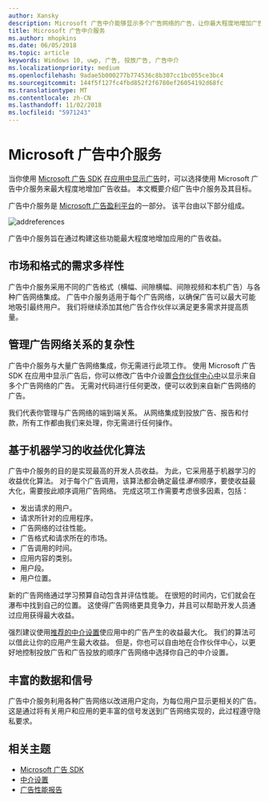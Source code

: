```yaml
---
author: Xansky
description: Microsoft 广告中介能够显示多个广告网络的广告，让你最大程度地增加广告收益，并充分利用应用促销功能。
title: Microsoft 广告中介服务
ms.author: mhopkins
ms.date: 06/05/2018
ms.topic: article
keywords: Windows 10, uwp, 广告, 投放广告, 广告中介
ms.localizationpriority: medium
ms.openlocfilehash: 9adae5b000277b774536c8b307cc1bc055ce3bc4
ms.sourcegitcommit: 144f5f127fc4fbd852f2f6780ef26054192d68fc
ms.translationtype: MT
ms.contentlocale: zh-CN
ms.lasthandoff: 11/02/2018
ms.locfileid: "5971243"
---
```

# <a name="microsoft-ad-mediation-service"></a>Microsoft 广告中介服务

当你使用 [Microsoft 广告 SDK](http://aka.ms/ads-sdk-uwp) [在应用中显示广告](display-ads-in-your-app.md)时，可以选择使用 Microsoft 广告中介服务来最大程度地增加广告收益。 本文概要介绍广告中介服务及其目标。

广告中介服务是 [Microsoft 广告盈利平台](https://developer.microsoft.com/windows/ad-monetization-platform)的一部分。 该平台由以下部分组成。

![addreferences](images/ad-mediation-service.png)

广告中介服务旨在通过构建这些功能最大程度地增加应用的广告收益。

## <a name="diversity-of-demand-by-market-and-format"></a>市场和格式的需求多样性

广告中介服务采用不同的广告格式（横幅、间隙横幅、间隙视频和本机广告）与各种广告网络集成。 广告中介服务适用于每个广告网络，以确保广告可以最大可能地吸引最终用户。 我们将继续添加其他广告合作伙伴以满足更多需求并提高质量。

## <a name="manage-complexity-of-ad-network-relationships"></a>管理广告网络关系的复杂性  

广告中介服务与大量广告网络集成，你无需进行此项工作。 使用 Microsoft 广告 SDK 在应用中显示广告后，你可以修改广告中介设置[合作伙伴中心中](../publish/in-app-ads.md#mediation-settings)以显示来自多个广告网络的广告。 无需对代码进行任何更改，便可以收到来自新广告网络的广告。

我们代表你管理与广告网络的端到端关系。 从网络集成到投放广告、报告和付款，所有工作都由我们来处理，你无需进行任何操作。

## <a name="machine-learning-based-yield-optimization-algorithms"></a>基于机器学习的收益优化算法

广告中介服务的目的是实现最高的开发人员收益。 为此，它采用基于机器学习的收益优化算法。 对于每个广告调用，该算法都会确定最佳*瀑布*顺序，要使收益最大化，需要按此顺序调用广告网络。 完成这项工作需要考虑很多因素，包括：

* 发出请求的用户。
* 请求所针对的应用程序。
* 广告网络的过往性能。
* 广告格式和请求所在的市场。
* 广告调用的时间。
* 应用内容的类别。
* 用户段。
* 用户位置。

新的广告网络通过学习预算自动包含并评估性能。 在很短的时间内，它们就会在瀑布中找到自己的位置。 这使得广告网络更具竞争力，并且可以帮助开发人员通过应用获得最大收益。

强烈建议使用[推荐的中介设置](../publish/in-app-ads.md#mediation-settings)使应用中的广告产生的收益最大化。 我们的算法可以借此让你的应用产生最大收益。 但是，你也可以自由地在合作伙伴中心，以更好地控制投放广告和广告投放的顺序广告网络中选择你自己的中介设置。

## <a name="rich-data-and-signals"></a>丰富的数据和信号

广告中介服务利用各种广告网络以改进用户定向，为每位用户显示更相关的广告。 这是通过将有关用户和应用的更丰富的信号发送到广告网络实现的，此过程遵守隐私要求。

## <a name="related-topics"></a>相关主题

* [Microsoft 广告 SDK](http://aka.ms/ads-sdk-uwp)
* [中介设置](../publish/in-app-ads.md#mediation-settings)
* [广告性能报告](../publish/advertising-performance-report.md)
